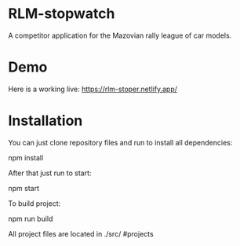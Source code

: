 ﻿# RLM-stopwatch
A competitor application for the Mazovian rally league of car models.

# Demo
Here is a working live: https://rlm-stoper.netlify.app/

# Installation
You can just clone repository files and run to install all dependencies:

npm install

After that just run to start:

npm start

To build project:

npm run build

All project files are located in ./src/ #projects
